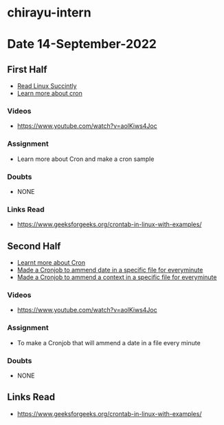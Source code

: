 # chirayu-intern

# Date 14-September-2022

## First Half

- [ Read Linux Succintly](https://s3.amazonaws.com/ebooks.syncfusion.com/downloads/Linux_Succinctly/Linux_Succinctly.pdf?AWSAccessKeyId=AKIAWH6GYCX34S3ZO7VC&Expires=1664115065&Signature=K9BcCPxMhbaei7KTH%2B6PxImVMoo%3D)
- [Learn more about cron](https://www.youtube.com/watch?v=aolKiws4Joc) 
### Videos

- https://www.youtube.com/watch?v=aolKiws4Joc

### Assignment

- Learn more about Cron and make a cron sample 

### Doubts

- NONE

### Links Read

- https://www.geeksforgeeks.org/crontab-in-linux-with-examples/

## Second Half  

- [Learnt more about Cron](https://www.youtube.com/watch?v=aolKiws4Joc)
- [Made a Cronjob to ammend date in a specific file for everyminute](/home/chirayuzambare/date.txt)
- [Made a Cronjob to ammend a context in a specific file for everyminute](/home/chirayuzambare/cron.txt)
### Videos
      
- https://www.youtube.com/watch?v=aolKiws4Joc

### Assignment

- To make a Cronjob that will ammend a date in a file every minute

### Doubts

- NONE

## Links Read

- https://www.geeksforgeeks.org/crontab-in-linux-with-examples/
